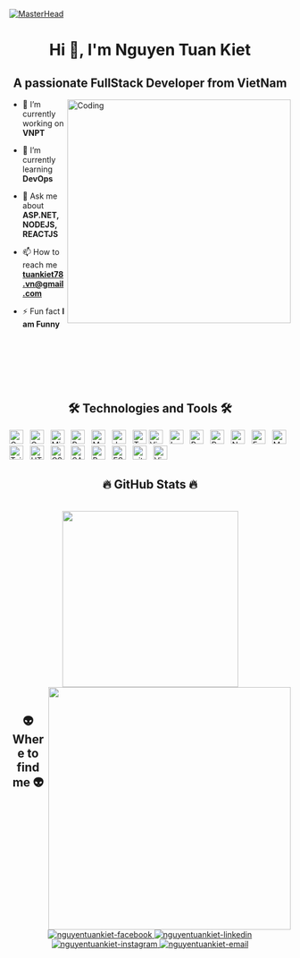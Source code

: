 [![MasterHead](https://developers.giphy.com/branch/master/static/api-512d36c09662682717108a38bbb5c57d.gif)](https://github.com/keyntk78)
<h1 align="center">Hi 👋, I'm Nguyen Tuan Kiet</h1>
<h2 align="center">A passionate FullStack Developer from VietNam</h2>

<div style={display: flex}>
<img align="right" alt="Coding" width="400" src="https://cdn.dribbble.com/users/1162077/screenshots/3848914/programmer.gif">

- 🔭 I’m currently working on **VNPT**

- 🌱 I’m currently learning **DevOps**

- 💬 Ask me about **ASP.NET, NODEJS, REACTJS**

- 📫 How to reach me **tuankiet78.vn@gmail.com**
  
- ⚡ Fun fact **I am Funny**</p>
</div>
</br>
</br>
</br>
</br>
</br>
<h2 align="center">🛠 Technologies and Tools 🛠</h2>
<span><img src="https://img.shields.io/badge/Csharp-282C34?logo=csharp&logoColor=239120" alt="Csharp logo" title="C#" height="25" /></span>
&nbsp;
<span><img src="https://img.shields.io/badge/.NET-282C34?logo=.net&logoColor=512BD4" alt="Csharp logo" title=".NET" height="25" /></span>
&nbsp;
<span><img src="https://img.shields.io/badge/Microsoft Sql Server-282C34?logo=microsoftsqlserver&logoColor=CC2927" alt="Microsoft Sql Server" title="Microsoft Sql Server" height="25" /></span>
&nbsp;
<span><img src="https://img.shields.io/badge/Postgresql-282C34?logo=postgresql&logoColor=4169E1" alt="Postgresql" title="Postgresql" height="25" /></span>
&nbsp;
<span><img src="https://img.shields.io/badge/Mysql-282C34?logo=mysql&logoColor=4479A1" alt="Mysql" title="Mysql" height="25" /></span>
&nbsp;
<span><img src="https://img.shields.io/badge/JavaScript-282C34?logo=javascript&logoColor=F7DF1E" alt="JavaScript logo" title="JavaScript" height="25" /></span>
&nbsp;
<span><img src="https://img.shields.io/badge/TypeScript-282C34?logo=typescript&logoColor=3178C6" alt="TypeScript logo" title="TypeScript" height="25" /></span>
<span><img src="https://img.shields.io/badge/PHP-282C34?logo=php&logoColor=777BB4" alt="Visual Studio Code logo" title="PHP" height="25" /></span>
&nbsp;
<span><img src="https://img.shields.io/badge/Laravel-282C34?logo=laravel&logoColor=FF2D20" alt="Laravel" title="Visual Studio Code" height="25" /></span>
&nbsp;
<span><img src="https://img.shields.io/badge/ReactJS-282C34?logo=react&logoColor=61DAFB" alt="ReactJS logo" title="ReactJS" height="25" /></span>
&nbsp;
<span><img src="https://img.shields.io/badge/Redux-282C34?logo=redux&logoColor=764ABC" alt="Redux logo" title="Redux" height="25" /></span>
&nbsp;
<span><img src="https://img.shields.io/badge/Node.js-282C34?logo=node.js&logoColor=00F200" alt="Node.js logo" title="Node.js" height="25" /></span>
&nbsp;
<span><img src="https://img.shields.io/badge/Express-282C34?logo=express&logoColor=FFFFFF" alt="Express.js logo" title="Express.js" height="25" /></span>
&nbsp;
<span><img src="https://img.shields.io/badge/MongoDB-282C34?logo=mongodb&logoColor=47A248" alt="MongoDB logo" title="MongoDB" height="25" /></span>
&nbsp;
<span><img src="https://img.shields.io/badge/Tailwind%20CSS-282C34?logo=tailwind-css&logoColor=38B2AC" alt="TailwindCSS logo" title="TailwindCSS" height="25" /></span>
&nbsp;
<span><img src="https://img.shields.io/badge/HTML5-282C34?logo=html5&logoColor=E34F26" alt="HTML5 logo" title="HTML5" height="25" /></span>
&nbsp;
<span><img src="https://img.shields.io/badge/CSS3-282C34?logo=css3&logoColor=1572B6" alt="CSS3 logo" title="CSS3" height="25" /></span>
&nbsp;
<span><img src="https://img.shields.io/badge/Sass-282C34?logo=sass&logoColor=CC6699" alt="SASS logo" title="SASS" height="25" /></span>
&nbsp;
<span><img src="https://img.shields.io/badge/Bootstrap-282C34?logo=bootstrap&logoColor=7952B3" alt="Bootstrap logo" title="Bootstrap" height="25" /></span>
&nbsp;
<span><img src="https://img.shields.io/badge/ESLint-282C34?logo=eslint&logoColor=4B32C3" alt="ESLint logo" title="ESLint" height="25" /></span>
&nbsp;
<span><img src="https://img.shields.io/badge/git-282C34?logo=git&logoColor=F05032" alt="git logo" title="git" height="25" /></span>
&nbsp;
<span><img src="https://img.shields.io/badge/VS%20Code-282C34?logo=visual-studio-code&logoColor=007ACC" alt="Visual Studio Code logo" title="Visual Studio Code" height="25" /></span>
&nbsp;
<br>
<h2 align="center">🔥 GitHub Stats 🔥</h2>
<!-- https://github.com/anuraghazra/github-readme-stats -->
<br>

<div align=center>
  <a href="#" title="TuanKiet">
    <img width="315" align="center" src="https://github-readme-stats.vercel.app/api/top-langs/?username=keyntk78&hide=c%23,powershell,Mathematica,Ruby,Objective-C,Objective-C%2b%2b,Cuda&title_color=61dafb&text_color=ffffff&icon_color=61dafb&bg_color=20232a&langs_count=8&layout=compact&border_color=61dafb&hide_border=true" />
  </a>
  <a href="#" title="TuanKiet">
    <img align="right" width="434" src="https://github-readme-stats.vercel.app/api?username=keyntk78&show_icons=true&theme=react&border_color=61dafb&hide_border=true" />
  </a>
</div>

<br>
<h2 align="center">👽 Where to find me 👽</h2>
<br>

<div align="center">
  <a href="https://www.facebook.com/tuankiet78vn" target="blank">
    <img src="https://img.icons8.com/bubbles/100/000000/facebook-new.png" alt="nguyentuankiet-facebook" />
  </a>
  <a href="https://www.linkedin.com/in/nguy%E1%BB%85n-tu%E1%BA%A5n-ki%E1%BB%87t-588186278" target="blank">
    <img src="https://img.icons8.com/bubbles/100/000000/linkedin.png" alt="nguyentuankiet-linkedin" />
  </a>
  <a href="https://www.instagram.com/key.131__/" target="blank">
    <img src="https://img.icons8.com/bubbles/100/000000/instagram.png" alt="nguyentuankiet-instagram" />
  </a>
  <a href="mailto:tuankiet78.vn@gmail.com" target="top">
    <img src="https://img.icons8.com/bubbles/100/000000/apple-mail.png" alt="nguyentuankiet-email" />
  </a>
</div>
